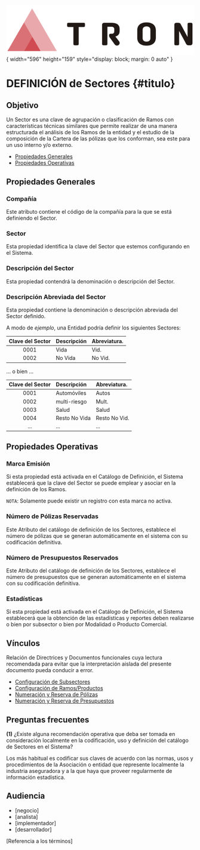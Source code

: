 ![Imagen LOGO](./00-Imagen/logo-TRON.png){ width="596" height="159" style="display: block; margin: 0 auto" }

# DEFINICIÓN de Sectores {#titulo}

## Objetivo

Un Sector es una clave de agrupación o clasificación de Ramos con características técnicas similares que permite realizar de una manera estructurada el análisis de los Ramos de la entidad y el estudio de la composición de la Cartera de las pólizas que los conforman, sea este para un uso interno y/o externo.

- [Propiedades Generales](#propiedades-generales)
- [Propiedades Operativas](#propiedades-operativas)

## Propiedades Generales

### **Compañía**

Este atributo contiene el código de la compañía para la que se está definiendo el Sector.

### **Sector**

Esta propiedad identifica la clave del Sector que estemos configurando en el Sistema.

### **Descripción del Sector**

Esta propiedad contendrá la denominación o descripción del Sector.

### **Descripción Abreviada del Sector**

Esta propiedad contiene la denominación o descripción abreviada del Sector definido.

A modo de *ejemplo*, una Entidad podría definir los siguientes Sectores:

| Clave del Sector        | Descripción         | Abreviatura.   |
| :-----------:           | :-----------        | :--------      | 
| 0001                    | Vida                | Vid.           |
| 0002                    | No Vida             | No Vid.        | 

... o bien ...

| Clave del Sector   | Descripción         | Abreviatura.   |
| :-----------:      | :-----------        | :--------      | 
| 0001               | Automóviles         | Autos          |
| 0002               | multi-riesgo        | Mult.          | 
| 0003               | Salud               | Salud          | 
| 0004               | Resto No Vida       | Resto No Vid.  | 
| ...                | ...                 | ...            |

## Propiedades Operativas

### **Marca Emisión**

Si esta propiedad está activada en el Catálogo de Definición, el Sistema establecerá que la clave del Sector se puede emplear y asociar en la definición de los Ramos.

`NOTA`: Solamente puede existir un registro con esta marca no activa.

### **Número de Pólizas Reservadas**

Este Atributo del catálogo de definición de los Sectores, establece el número de pólizas que se generan automáticamente en el sistema con su codificación definitiva.

### **Número de Presupuestos Reservados**

Este Atributo del catálogo de definición de los Sectores, establece el número de presupuestos que se generan automáticamente en el sistema con su codificación definitiva.

### **Estadísticas**

Si esta propiedad está activada en el Catálogo de Definición, el Sistema establecerá que la obtención de las estadísticas y reportes deben realizarse o bien por subsector o bien por Modalidad o Producto Comercial.

## Vínculos

Relación de Directrices y Documentos funcionales cuya lectura recomendada para evitar que la interpretación aislada del presente documento pueda conducir a error.

- [Configuración de Subsectores](./DEFINICION-de-SubSector.md#titulo)
- [Configuración de Ramos/Productos](./DEFINICION-Ramo-Tecnico.md#titulo)
- [Numeración y Reserva de Pólizas](../../../../../../01-TRON/01-Documentacion/01-Modulos/03-Emision/01-Definicion/01-Comun/104-Numero-de-poliza/DEFINICION-Formato-numero-poliza.md#titulo)
- [Numeración y Reserva de Presupuestos](../../../../NOLINK.md)

## Preguntas frecuentes

**(1)** ¿Existe alguna recomendación operativa que deba ser tomada en consideración localmente en la codificación, uso y definición del catálogo de Sectores en el Sistema?

Los más habitual es codificar sus claves de acuerdo con las normas, usos y procedimientos de la Asociación o entidad que represente localmente la industria aseguradora y a la que haya que proveer regularmente de información estadística.

## **Audiencia**

  - [negocio]
  - [analista]
  - [implementador]
  - [desarrollador]

[Referencia a los términos]  
 
[Elemento]: <../../../../../../01-TRON/99-Terminos/TRON-Terminos.md#elemento>
[Poliza]: <../../../../../../01-TRON/99-Terminos/TRON-Terminos-Comunes.md#poliza>

[Tabla TRON: A1000200]:<>
